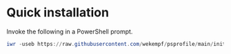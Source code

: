 # Quick installation

Invoke the following in a PowerShell prompt.

```powershell
iwr -useb https://raw.githubusercontent.com/wekempf/psprofile/main/init.ps1 | iex
```

